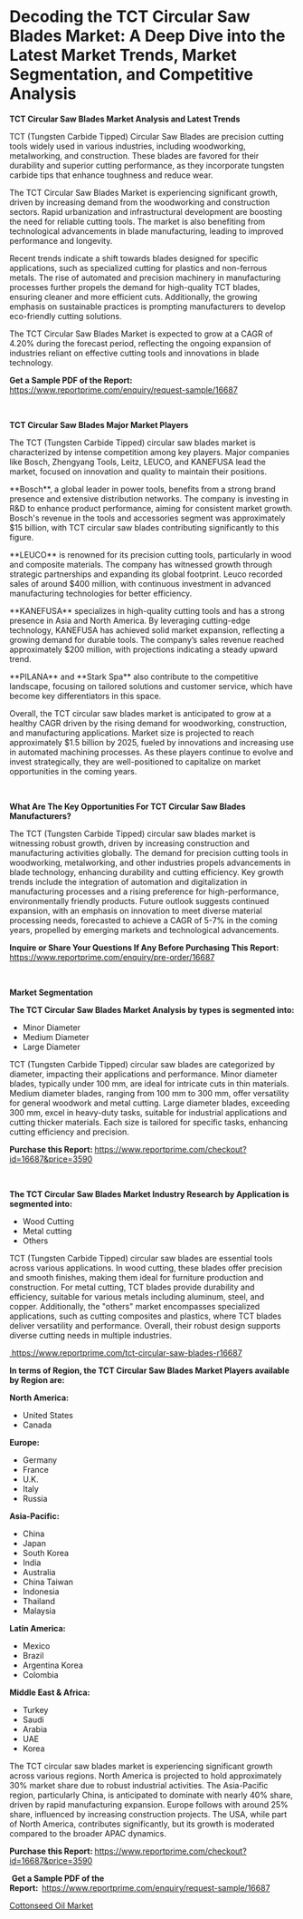<p><h1>Decoding the TCT Circular Saw Blades Market: A Deep Dive into the Latest Market Trends, Market Segmentation, and Competitive Analysis</h1></p><p><strong>TCT Circular Saw Blades Market Analysis and Latest Trends</strong></p>
<p><p>TCT (Tungsten Carbide Tipped) Circular Saw Blades are precision cutting tools widely used in various industries, including woodworking, metalworking, and construction. These blades are favored for their durability and superior cutting performance, as they incorporate tungsten carbide tips that enhance toughness and reduce wear. </p><p>The TCT Circular Saw Blades Market is experiencing significant growth, driven by increasing demand from the woodworking and construction sectors. Rapid urbanization and infrastructural development are boosting the need for reliable cutting tools. The market is also benefiting from technological advancements in blade manufacturing, leading to improved performance and longevity. </p><p>Recent trends indicate a shift towards blades designed for specific applications, such as specialized cutting for plastics and non-ferrous metals. The rise of automated and precision machinery in manufacturing processes further propels the demand for high-quality TCT blades, ensuring cleaner and more efficient cuts. Additionally, the growing emphasis on sustainable practices is prompting manufacturers to develop eco-friendly cutting solutions. </p><p>The TCT Circular Saw Blades Market is expected to grow at a CAGR of 4.20% during the forecast period, reflecting the ongoing expansion of industries reliant on effective cutting tools and innovations in blade technology.</p></p>
<p><strong>Get a Sample PDF of the Report:&nbsp;</strong> <a href="https://www.reportprime.com/enquiry/request-sample/16687?utm_campaign=3129&utm_medium=2&utm_source=Github&utm_content=ia&utm_term=18032025&utm_id=tct-circular-saw-blades">https://www.reportprime.com/enquiry/request-sample/16687</a></p>
<p>&nbsp;</p>
<p><strong>TCT Circular Saw Blades Major Market Players</strong></p>
<p><p>The TCT (Tungsten Carbide Tipped) circular saw blades market is characterized by intense competition among key players. Major companies like Bosch, Zhengyang Tools, Leitz, LEUCO, and KANEFUSA lead the market, focused on innovation and quality to maintain their positions. </p><p>**Bosch**, a global leader in power tools, benefits from a strong brand presence and extensive distribution networks. The company is investing in R&D to enhance product performance, aiming for consistent market growth. Bosch's revenue in the tools and accessories segment was approximately $15 billion, with TCT circular saw blades contributing significantly to this figure.</p><p>**LEUCO** is renowned for its precision cutting tools, particularly in wood and composite materials. The company has witnessed growth through strategic partnerships and expanding its global footprint. Leuco recorded sales of around $400 million, with continuous investment in advanced manufacturing technologies for better efficiency.</p><p>**KANEFUSA** specializes in high-quality cutting tools and has a strong presence in Asia and North America. By leveraging cutting-edge technology, KANEFUSA has achieved solid market expansion, reflecting a growing demand for durable tools. The company’s sales revenue reached approximately $200 million, with projections indicating a steady upward trend.</p><p>**PILANA** and **Stark Spa** also contribute to the competitive landscape, focusing on tailored solutions and customer service, which have become key differentiators in this space.</p><p>Overall, the TCT circular saw blades market is anticipated to grow at a healthy CAGR driven by the rising demand for woodworking, construction, and manufacturing applications. Market size is projected to reach approximately $1.5 billion by 2025, fueled by innovations and increasing use in automated machining processes. As these players continue to evolve and invest strategically, they are well-positioned to capitalize on market opportunities in the coming years.</p></p>
<p>&nbsp;</p>
<p><strong>What Are The Key Opportunities For TCT Circular Saw Blades Manufacturers?</strong></p>
<p><p>The TCT (Tungsten Carbide Tipped) circular saw blades market is witnessing robust growth, driven by increasing construction and manufacturing activities globally. The demand for precision cutting tools in woodworking, metalworking, and other industries propels advancements in blade technology, enhancing durability and cutting efficiency. Key growth trends include the integration of automation and digitalization in manufacturing processes and a rising preference for high-performance, environmentally friendly products. Future outlook suggests continued expansion, with an emphasis on innovation to meet diverse material processing needs, forecasted to achieve a CAGR of 5-7% in the coming years, propelled by emerging markets and technological advancements.</p></p>
<p><strong>Inquire or Share Your Questions If Any Before Purchasing This Report:</strong> <a href="https://www.reportprime.com/enquiry/pre-order/16687?utm_campaign=3129&utm_medium=2&utm_source=Github&utm_content=ia&utm_term=18032025&utm_id=tct-circular-saw-blades">https://www.reportprime.com/enquiry/pre-order/16687</a></p>
<p>&nbsp;</p>
<p><strong>Market Segmentation</strong></p>
<p><strong>The TCT Circular Saw Blades Market Analysis by types is segmented into:</strong></p>
<p><ul><li>Minor Diameter</li><li>Medium Diameter</li><li>Large Diameter</li></ul></p>
<p><p>TCT (Tungsten Carbide Tipped) circular saw blades are categorized by diameter, impacting their applications and performance. Minor diameter blades, typically under 100 mm, are ideal for intricate cuts in thin materials. Medium diameter blades, ranging from 100 mm to 300 mm, offer versatility for general woodwork and metal cutting. Large diameter blades, exceeding 300 mm, excel in heavy-duty tasks, suitable for industrial applications and cutting thicker materials. Each size is tailored for specific tasks, enhancing cutting efficiency and precision.</p></p>
<p><strong>Purchase this Report:&nbsp;</strong><a href="https://www.reportprime.com/checkout?id=16687&price=3590&utm_campaign=3129&utm_medium=2&utm_source=Github&utm_content=ia&utm_term=18032025&utm_id=tct-circular-saw-blades">https://www.reportprime.com/checkout?id=16687&price=3590</a></p>
<p>&nbsp;</p>
<p><strong>The TCT Circular Saw Blades Market Industry Research by Application is segmented into:</strong></p>
<p><ul><li>Wood Cutting</li><li>Metal cutting</li><li>Others</li></ul></p>
<p><p>TCT (Tungsten Carbide Tipped) circular saw blades are essential tools across various applications. In wood cutting, these blades offer precision and smooth finishes, making them ideal for furniture production and construction. For metal cutting, TCT blades provide durability and efficiency, suitable for various metals including aluminum, steel, and copper. Additionally, the "others" market encompasses specialized applications, such as cutting composites and plastics, where TCT blades deliver versatility and performance. Overall, their robust design supports diverse cutting needs in multiple industries.</p></p>
<p><a href="https://www.reportprime.com/tct-circular-saw-blades-r16687?utm_campaign=3129&utm_medium=2&utm_source=Github&utm_content=ia&utm_term=18032025&utm_id=tct-circular-saw-blades">&nbsp;https://www.reportprime.com/tct-circular-saw-blades-r16687</a></p>
<p><strong>In terms of Region, the TCT Circular Saw Blades Market Players available by Region are:</strong></p>
<p>
    <p> <strong> North America: </strong>
        <ul>
            <li>United States</li>
            <li>Canada</li>
        </ul>
        </p> 
    <p> <strong> Europe: </strong>
        <ul>
            <li>Germany</li>
            <li>France</li>
            <li>U.K.</li>
            <li>Italy</li>
            <li>Russia</li>
        </ul>
        </p> 
    <p> <strong> Asia-Pacific: </strong>
        <ul>
            <li>China</li>
            <li>Japan</li>
            <li>South Korea</li>
            <li>India</li>
            <li>Australia</li>
            <li>China Taiwan</li>
            <li>Indonesia</li>
            <li>Thailand</li>
            <li>Malaysia</li>
        </ul>
        </p> 
    <p> <strong> Latin America: </strong>
        <ul>
            <li>Mexico</li>
            <li>Brazil</li>
            <li>Argentina Korea</li>
            <li>Colombia</li>
        </ul>
        </p> 
    <p> <strong> Middle East & Africa: </strong>
        <ul>
            <li>Turkey</li>
            <li>Saudi</li>
            <li>Arabia</li>
            <li>UAE</li>
            <li>Korea</li>
        </ul>
    </p>
    </p>
<p><p>The TCT circular saw blades market is experiencing significant growth across various regions. North America is projected to hold approximately 30% market share due to robust industrial activities. The Asia-Pacific region, particularly China, is anticipated to dominate with nearly 40% share, driven by rapid manufacturing expansion. Europe follows with around 25% share, influenced by increasing construction projects. The USA, while part of North America, contributes significantly, but its growth is moderated compared to the broader APAC dynamics.</p></p>
<p><strong>Purchase this Report: </strong><a href="https://www.reportprime.com/checkout?id=16687&price=3590&utm_campaign=3129&utm_medium=2&utm_source=Github&utm_content=ia&utm_term=18032025&utm_id=tct-circular-saw-blades">https://www.reportprime.com/checkout?id=16687&price=3590</a></p>
<p>&nbsp;<strong>Get a Sample PDF of the Report:&nbsp;&nbsp;</strong><a href="https://www.reportprime.com/enquiry/request-sample/16687?utm_campaign=3129&utm_medium=2&utm_source=Github&utm_content=ia&utm_term=18032025&utm_id=tct-circular-saw-blades">https://www.reportprime.com/enquiry/request-sample/16687</a></p>
<p><strong></strong></p>
<p><p><a href="https://github.com/lalolatiot/Market-Research-Report-List-1/blob/main/cottonseed-oil-market.md?utm_campaign=3129&utm_medium=2&utm_source=Github&utm_content=ia&utm_term=18032025&utm_id=tct-circular-saw-blades">Cottonseed Oil Market</a></p></p>